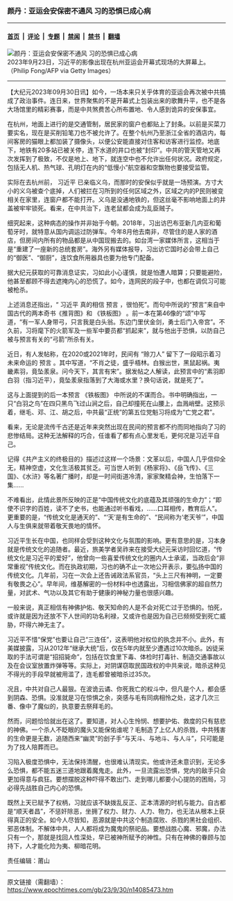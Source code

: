 ### 颜丹：亚运会安保密不通风 习的恐惧已成心病

---

#### [首页](../../../..?n14085473) &nbsp;|&nbsp; [评论](../../../../../epoch-comment?n14085473) &nbsp;|&nbsp; [专题](../../../../../epoch-special?n14085473) &nbsp;|&nbsp; [禁闻](../../../../../epoch-news?n14085473) &nbsp;|&nbsp; [禁书](../../../../../books?n14085473) &nbsp;|&nbsp; [翻墙](https://github.com/gfw-breaker/nogfw/blob/master/README.md?n14085473)


<div><img alt="颜丹：亚运会安保密不通风 习的恐惧已成心病" class="attachment-djy_600_400 size-djy_600_400 wp-post-image" src="https://i.epochtimes.com/assets/uploads/2023/09/id14080369-GettyImages-1684065841_light-600x400.jpg"/>
<div class="caption">
 2023年9月23日，习近平的影像出现在杭州亚运会开幕式现场的大屏幕上。（Philip Fong/AFP via Getty Images）
</div></div><hr/><div class="post_content" id="artbody" itemprop="articleBody">
 <!-- article content begin -->
 <p>
  【大纪元2023年09月30日讯】如今，一场本来只关乎体育的亚运会再次被中共搞成了政治事件。连日来，世界聚焦的不是开幕式上包装出来的歌舞升平，也不是各大场馆里的精彩赛事，而是中共煞费苦心所布置地、令人感到诡异的安保事宜。
 </p>
 <p>
  在杭州，地面上进行的是交通管制，居民家的窗户也都贴上了封条。以前是买菜刀要实名，现在是买削铅笔刀也不被允许了。在整个杭州乃至浙江全省的酒店内，每间客房的猫眼上都加装了摄像头，以便公安能直接对住客和访客进行监控。地底下，地铁有20多站已被关停，连下水道的井口也被“封印”。中共的管天管地又再次发挥到了极致，不仅是地上、地下，就连空中也不允许出任何状况。政府规定，包括无人机、热气球、孔明灯在内的“低慢小”航空器和空飘物也要接受监管。
 </p>
 <p>
  实际在去杭州前，
  <ok href="https://www.epochtimes.com/gb/tag/%E4%B9%A0%E8%BF%91%E5%B9%B3.html">
   习近平
  </ok>
  已亲临义乌，而那时的安保似乎就是一场预演。方寸大小的义乌被查个底掉，人们被拦在习所到的任何区域之外，区域之内的P民则被变相关在家里，连窗户都不能打开。义乌是没通地铁的，但这丝毫不影响地面上的井盖被牢牢锁死。看来，在中共治下，连老鼠都会成为乱臣贼子。
 </p>
 <p>
  细究起来，这种病态的操作并非始于今朝。2018年，习出访巴布亚新几内亚和葡萄牙时，就特意从国内调运过防弹车。今年8月他去南非，尽管住的是人家的酒店，但房间内所有的物品都是从中国现搬去的。如台湾一家媒体所言，这相当于是“重建了一座新的总统套房”。海外另有媒体报导，习出访它国时必会带上自己的“御医”、“御厨”，连饮食所用器具也要为他专门配备。
 </p>
 <p>
  据大纪元获取的可靠消息证实，习如此小心谨慎，就是怕遭人暗算；只要能避险，他甚至都顾不得去遮掩内心的恐慌了。如今，连网民的段子中，也都在调侃习可能被枪杀。
 </p>
 <p>
  上述消息还指出，“
  <ok href="https://www.epochtimes.com/gb/tag/%E4%B9%A0%E8%BF%91%E5%B9%B3.html">
   习近平
  </ok>
  真的相信
  <ok href="https://www.epochtimes.com/gb/tag/%E9%A2%84%E8%A8%80.html">
   预言
  </ok>
  ，很怕死”。而句中所说的“预言”来自中国古代的两本奇书《推背图》和
  <ok href="https://www.epochtimes.com/gb/tag/%E3%80%8A%E9%93%81%E6%9D%BF%E5%9B%BE%E3%80%8B.html">
   《铁板图》
  </ok>
  。前一本在第46像的“颂”中写道，“有一军人身带弓，只言我是白头翁。东边门里伏金剑，勇士后门入帝宫”。不久前，习将麾下的火箭军及一些军中要员都“抓起来”，就与他出于恐惧，以防自己被与预言有关的“弓箭”所杀有关。
 </p>
 <p>
  近日，有人发帖称，在2020或2021年时，民间有
  <ok href="https://www.epochtimes.com/gb/tag/%E2%80%9C%E8%B5%8A%E5%88%80%E4%BA%BA%E2%80%9D.html">
   “赊刀人”
  </ok>
  留下了一段昭示着习未来命运的
  <ok href="https://www.epochtimes.com/gb/tag/%E9%A2%84%E8%A8%80.html">
   预言
  </ok>
  。其中写道，“不肖之徒，盛乎梧林。白猴出世，黑鼠起祸。夷畿素羽，竟坠羕泉。问今天下，其言有宋”。据发帖之人解读，此预言中的“素羽即白羽（指习近平），竟坠羕泉指落到了大海或水里？换句话说，就是死了”。
 </p>
 <p>
  这与上面提到的后一本预言
  <ok href="https://www.epochtimes.com/gb/tag/%E3%80%8A%E9%93%81%E6%9D%BF%E5%9B%BE%E3%80%8B.html">
   《铁板图》
  </ok>
  中所说的不谋而合。书中明确指出，一只“白羽之鸟”在四只黑鸟飞过山涧之后，自己却撞死在山腰上，血溅峭壁。这预示着，继毛、邓、江、胡之后，中共最“正统”的第五位党魁习将成为“亡党之君”。
 </p>
 <p>
  看来，无论是流传千古还是近年来突然出现在民间的预言都不约而同地指向了习的悲惨结局。这种无法解释的巧合，任谁看了都有点心里发毛，更何况是习近平自己。
 </p>
 <p>
  记得《共产主义的终极目的》描述过这样一个场景：文革以后，中国人几乎信仰全无，精神空虚，文化生活极其贫乏。可当世人听到《杨家将》、《岳飞传》、《三国》、《水浒》等名著广播时，却是一时间街道冷清，家家聚精会神，生怕落下一集……
 </p>
 <p>
  不难看出，此情此景所反映的正是“中国传统文化的底蕴及其顽强的生命力”；“即使不识字的百姓，读不了史书，也能通过听书看戏，……口耳相传，教育后人”。更重要的是，“传统文化是通天的”、“‘天’是有生命的”、“民间称为‘老天爷’”，中国人与生俱来就带着敬天畏地的情怀。
 </p>
 <p>
  习近平生长在中国，也同样会受到这种文化与氛围的影响。更有意思的是，习本身就是传统文化的追随者。最近，旅美学者吴祚来在接受大纪元采访时回忆道，“传统文化是习近平的爱好”，他曾向一些喜爱传统文化的圈内人士承诺，当政后会“非常重视”传统文化。而在执政初期，习也的确不止一次地公开表示，要弘扬中国的传统文化。几年前，习在一次会上还告诫政法系官员，“头上三尺有神明，一定要有敬畏之心”。早年间，维基解密的一份材料中也透露出，习相信佛家的超自然力量，对武术、气功以及其它有助于健康的神秘力量也很感兴趣。
 </p>
 <p>
  一般来说，真正相信有神佛护佑、敬天知命的人是不会对死亡过于恐惧的。怕死，或许就是因为还放不下人世间的功名利禄，又或许也是因为自己已频频受到死亡威胁，吓得六神无主了。
 </p>
 <p>
  习近平不惜“保党”也要让自己“三连任”，这表明他对权位的执念并不小。此外，有美媒披露，习从2012年“继承大统”后，仅在5年内就至少遭遇过10次暗杀。凶徒采取的手法可谓是“招招毙命”，包括在饮食里下毒、体检时打毒针、制造交通事故以及在会议室放置炸弹等等。实际上，对阴谋窃取民国政权的中共来说，暗杀这种见不得光的手段早就被用滥了，连毛都曾被暗杀过35次。
 </p>
 <p>
  况且，中共对自己人最狠。在波诡云谲、你死我亡的权斗中，但凡是个人，都会感到阴森、恐惧。没准就是习在惊惧之余，突感与毛有同病相怜之处，这才几次三番、像中了魔似的，执意要去祭拜毛的。
 </p>
 <p>
  然而，问题恰恰就出在这了。要知道，对人心生怜悯、想要护佑、救度的只有慈悲的神佛。一个杀人不眨眼的魔头又能保佑谁呢？毛制造了上亿人的杀戮，中共残害的生命更是无数，追随西来“幽灵”的刽子手“与天斗、与地斗、与人斗”，只可能是为了找人陪葬而已。
 </p>
 <p>
  习陷入极度恐惧中，无法保持清醒，也很难认清现实。他或许还未意识到，无论多么恐惧，都不能五迷三道地跟着魔鬼走。此外，一旦流露出恐惧，党内的敌手只会更加得意与疯狂。要想摆脱这种吓得不敢出门、走到哪儿都要小心提防的困局，习必得先战胜自己内心的恐惧。
 </p>
 <p>
  既然上天已赋予了权柄，习就应该不缺拨乱反正、正本清源的时机与能力。自古都是“顺天者昌”，不惩奸除恶，坐拥了权力、财力、人力、物力，也无法从根本上获得真正的安全。如今人尽皆知，恶源就是中共这个制造腐败、杀戮的黑社会组织、邪恶体制。不解体中共，人人都将成为魔鬼的祭祀品。要想战胜心魔、邪魔，办法只有一个，那就是找回人性深处，早已被神所赋予的神性。只有在神佛的眷顾与加持下，人才能化险为夷、柳暗花明。
 </p>
 <p>
 </p>
 <p>
  责任编辑：莆山
 </p>
 <!-- article content end -->
 <div id="below_article_ad">
 </div>
</div>


---

原文链接（需翻墙）：https://www.epochtimes.com/gb/23/9/30/n14085473.htm